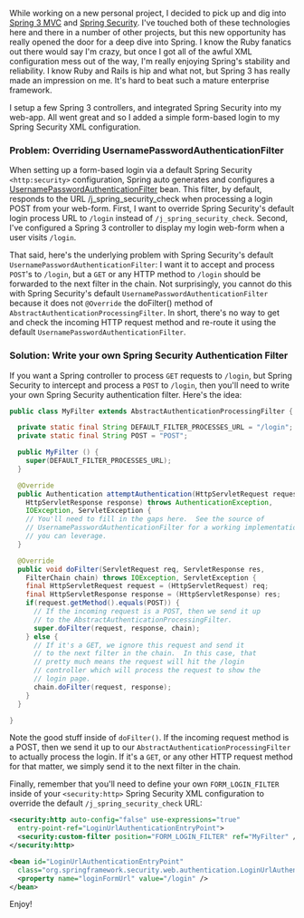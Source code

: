 While working on a new personal project, I decided to pick up and dig into [Spring 3 MVC](http://static.springsource.org/spring/docs/3.0.x/spring-framework-reference/htmlsingle/spring-framework-reference.html) and [Spring Security](http://projects.spring.io/spring-security/).  I've touched both of these technologies here and there in a number of other projects, but this new opportunity has really opened the door for a deep dive into Spring.  I know the Ruby fanatics out there would say I'm crazy, but once I got all of the awful XML configuration mess out of the way, I'm really enjoying Spring's stability and reliability.  I know Ruby and Rails is hip and what not, but Spring 3 has really made an impression on me.  It's hard to beat such a mature enterprise framework.

I setup a few Spring 3 controllers, and integrated Spring Security into my web-app.  All went great and so I added a simple form-based login to my Spring Security XML configuration.

### Problem: Overriding UsernamePasswordAuthenticationFilter

When setting up a form-based login via a default Spring Security `<http:security>` configuration, Spring auto generates and configures a [UsernamePasswordAuthenticationFilter](http://static.springsource.org/spring-security/site/docs/3.0.x/apidocs/org/springframework/security/web/authentication/UsernamePasswordAuthenticationFilter.html) bean.  This filter, by default, responds to the URL /j_spring_security_check when processing a login POST from your web-form.  First, I want to override Spring Security's default login process URL to `/login` instead of `/j_spring_security_check`.  Second, I've configured a Spring 3 controller to display my login web-form when a user visits `/login`.

That said, here's the underlying problem with Spring Security's default `UsernamePasswordAuthenticationFilter`: I want it to accept and process `POST`'s to `/login`, but a `GET` or any HTTP method to `/login` should be forwarded to the next filter in the chain.  Not surprisingly, you cannot do this with Spring Security's default `UsernamePasswordAuthenticationFilter` because it does not `@Override` the doFilter() method of `AbstractAuthenticationProcessingFilter`.  In short, there's no way to get and check the incoming HTTP request method and re-route it using the default `UsernamePasswordAuthenticationFilter`.

### Solution: Write your own Spring Security Authentication Filter

If you want a Spring controller to process `GET` requests to `/login`, but Spring Security to intercept and process a `POST` to `/login`, then you'll need to write your own Spring Security authentication filter.  Here's the idea:

```java
public class MyFilter extends AbstractAuthenticationProcessingFilter {

  private static final String DEFAULT_FILTER_PROCESSES_URL = "/login";
  private static final String POST = "POST";

  public MyFilter () {
    super(DEFAULT_FILTER_PROCESSES_URL);
  }

  @Override
  public Authentication attemptAuthentication(HttpServletRequest request,
    HttpServletResponse response) throws AuthenticationException,
    IOException, ServletException {
    // You'll need to fill in the gaps here.  See the source of
    // UsernamePasswordAuthenticationFilter for a working implementation
    // you can leverage.
  }

  @Override
  public void doFilter(ServletRequest req, ServletResponse res,
    FilterChain chain) throws IOException, ServletException {
    final HttpServletRequest request = (HttpServletRequest) req;
    final HttpServletResponse response = (HttpServletResponse) res;
    if(request.getMethod().equals(POST)) {
      // If the incoming request is a POST, then we send it up
      // to the AbstractAuthenticationProcessingFilter.
      super.doFilter(request, response, chain);
    } else {
      // If it's a GET, we ignore this request and send it
      // to the next filter in the chain.  In this case, that
      // pretty much means the request will hit the /login
      // controller which will process the request to show the
      // login page.
      chain.doFilter(request, response);
    }
  }

}
```

Note the good stuff inside of `doFilter()`.  If the incoming request method is a POST, then we send it up to our `AbstractAuthenticationProcessingFilter` to actually process the login.  If it's a `GET`, or any other HTTP request method for that matter, we simply send it to the next filter in the chain.

Finally, remember that you'll need to define your own `FORM_LOGIN_FILTER` inside of your `<security:http>` Spring Security XML configuration to override the default `/j_spring_security_check` URL:

```xml
<security:http auto-config="false" use-expressions="true"
  entry-point-ref="LoginUrlAuthenticationEntryPoint">
  <security:custom-filter position="FORM_LOGIN_FILTER" ref="MyFilter" />
</security:http>

<bean id="LoginUrlAuthenticationEntryPoint"
  class="org.springframework.security.web.authentication.LoginUrlAuthenticationEntryPoint">
  <property name="loginFormUrl" value="/login" />
</bean>
```

Enjoy!